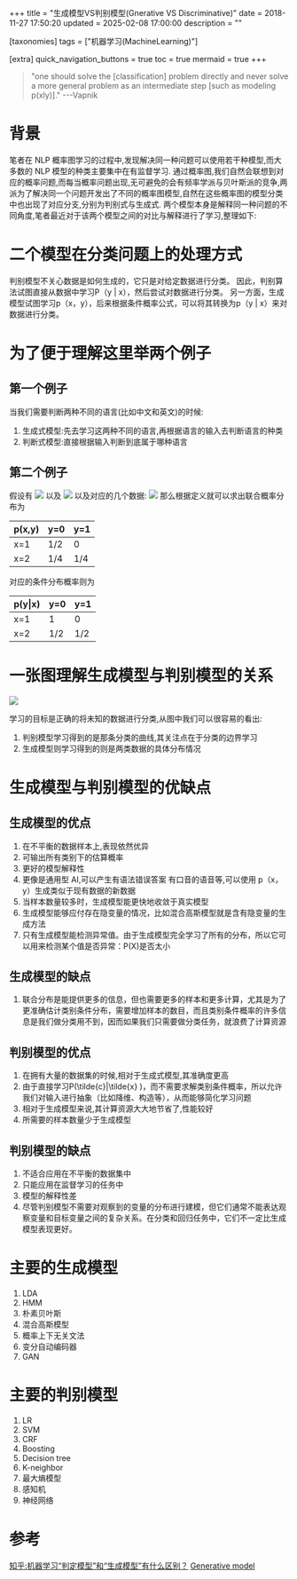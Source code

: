 +++
title = "生成模型VS判别模型(Gnerative VS Discriminative)"
date = 2018-11-27 17:50:20
updated = 2025-02-08 17:00:00
description = ""

[taxonomies]
tags = ["机器学习(MachineLearning)"]

[extra]
quick_navigation_buttons = true
toc = true
mermaid = true
+++

> "one should solve
> the [classification] problem directly and never solve a more general problem as an
> intermediate step [such as modeling p(xly)]."  ---Vapnik

# 背景

笔者在 NLP 概率图学习的过程中,发现解决同一种问题可以使用若干种模型,而大多数的 NLP 模型的种类主要集中在有监督学习.
通过概率图,我们自然会联想到对应的概率问题,而每当概率问题出现,无可避免的会有频率学派与贝叶斯派的竞争,两派为了解决同一个问题开发出了不同的概率图模型,自然在这些概率图的模型分类中也出现了对应分支,分别为判别式与生成式.
两个模型本身是解释同一种问题的不同角度,笔者最近对于该两个模型之间的对比与解释进行了学习,整理如下:

# 二个模型在分类问题上的处理方式

判别模型不关心数据是如何生成的，它只是对给定数据进行分类。
因此，判别算法试图直接从数据中学习P（y | x），然后尝试对数据进行分类。
另一方面，生成模型试图学习p（x，y），后来根据条件概率公式，可以将其转换为p（y | x）来对数据进行分类。

# 为了便于理解这里举两个例子

## 第一个例子

当我们需要判断两种不同的语言(比如中文和英文)的时候:

1. 生成式模型:先去学习这两种不同的语言,再根据语言的输入去判断语言的种类
2. 判断式模型:直接根据输入判断到底属于哪种语言

## 第二个例子

假设有
![](https://wikimedia.org/api/rest_v1/media/math/render/svg/82eadd7786ea06b1d32108962c79118245872703)
以及
![](https://wikimedia.org/api/rest_v1/media/math/render/svg/7c66170a51fd7b916d42c2cf8e8512c75c85a594)
以及对应的几个数据:
![](https://wikimedia.org/api/rest_v1/media/math/render/svg/4b9386c4024115b82d7cb8135d3a1a589ec87e16)
那么根据定义就可以求出联合概率分布为

| p(x,y) | y=0 | y=1 |
| ------ | --- | --- |
| x=1    | 1/2 | 0   |
| x=2    | 1/4 | 1/4 |

对应的条件分布概率则为

| p(y\|x) | y=0 | y=1 |
| ------- | --- | --- |
| x=1     | 1   | 0   |
| x=2     | 1/2 | 1/2 |

# 一张图理解生成模型与判别模型的关系

![](https://datawarrior.files.wordpress.com/2016/05/discriminative_vs_generative.png?w=1314)

学习的目标是正确的将未知的数据进行分类,从图中我们可以很容易的看出:

1. 判别模型学习得到的是那条分类的曲线,其关注点在于分类的边界学习
2. 生成模型则学习得到的则是两类数据的具体分布情况

# 生成模型与判别模型的优缺点

## 生成模型的优点

1. 在不平衡的数据样本上,表现依然优异
2. 可输出所有类别下的估算概率
3. 更好的模型解释性
4. 更像是通用型 AI,可以产生有语法错误答案 有口音的语音等,可以使用 p（x，y）生成类似于现有数据的新数据
5. 当样本数量较多时，生成模型能更快地收敛于真实模型
6. 生成模型能够应付存在隐变量的情况，比如混合高斯模型就是含有隐变量的生成方法
7. 只有生成模型能检测异常值。由于生成模型完全学习了所有的分布，所以它可以用来检测某个值是否异常：P(X)是否太小

## 生成模型的缺点

1. 联合分布是能提供更多的信息，但也需要更多的样本和更多计算，尤其是为了更准确估计类别条件分布，需要增加样本的数目，而且类别条件概率的许多信息是我们做分类用不到，因而如果我们只需要做分类任务，就浪费了计算资源

## 判别模型的优点

1. 在拥有大量的数据集的时候,相对于生成式模型,其准确度更高
2. 由于直接学习P(\tilde{c}|\tilde{x} )，而不需要求解类别条件概率，所以允许我们对输入进行抽象（比如降维、构造等），从而能够简化学习问题
3. 相对于生成模型来说,其计算资源大大地节省了,性能较好
4. 所需要的样本数量少于生成模型

## 判别模型的缺点

1. 不适合应用在不平衡的数据集中
2. 只能应用在监督学习的任务中
3. 模型的解释性差
4. 尽管判别模型不需要对观察到的变量的分布进行建模，但它们通常不能表达观察变量和目标变量之间的复杂关系。在分类和回归任务中，它们不一定比生成模型表现更好。

# 主要的生成模型

1. LDA
2. HMM
3. 朴素贝叶斯
4. 混合高斯模型
5. 概率上下无关文法
6. 变分自动编码器
7. GAN

# 主要的判别模型

1. LR
2. SVM
3. CRF
4. Boosting
5. Decision tree
6. K-neighbor
7. 最大熵模型
8. 感知机
9. 神经网络

# 参考

[知乎:机器学习“判定模型”和“生成模型”有什么区别？](https://www.zhihu.com/question/20446337)
[Generative model](https://en.wikipedia.org/wiki/Generative_model)
